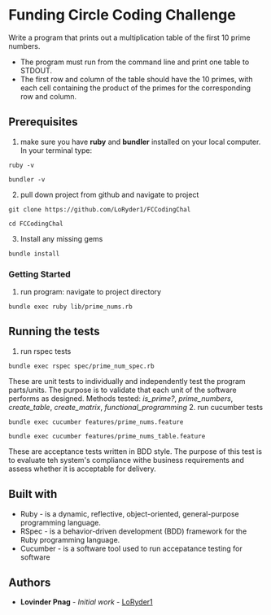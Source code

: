 # Funding Circle Coding Challenge

Write a program that prints out a multiplication table of the first 10 prime numbers.
  - The program must run from the command line and print one table to STDOUT.
  - The first row and column of the table should have the 10 primes, with each cell containing the product of the primes for the corresponding row and column. 

## Prerequisites

  1. make sure you have **ruby** and **bundler** installed on your local computer. In your terminal type:
  ```
  ruby -v

  bundler -v
  ```
  2. pull down project from github and navigate to project
  ```
  git clone https://github.com/LoRyder1/FCCodingChal

  cd FCCodingChal
  ```
  3. Install any missing gems
  
  ```
  bundle install
  ```

### Getting Started 

  1. run program: navigate to project directory

  ```
  bundle exec ruby lib/prime_nums.rb
  ```

## Running the tests

  1. run rspec tests

  ```
  bundle exec rspec spec/prime_num_spec.rb
  ```
  
  These are unit tests to individually and independently test the program parts/units. The purpose is to validate that each unit of the software performs as designed.
  Methods tested: *is_prime?*, *prime_numbers*, *create_table*, *create_matrix*, *functional_programming*
  2. run cucumber tests
  ```
  bundle exec cucumber features/prime_nums.feature

  bundle exec cucumber features/prime_nums_table.feature
  ```
  These are acceptance tests written in BDD style. The purpose of this test is to evaluate teh system's compliance withe business requirements and assess whether it is acceptable for delivery.

## Built with

* Ruby - is a dynamic, reflective, object-oriented, general-purpose programming language.
* RSpec - is a behavior-driven development (BDD) framework for the Ruby programming language.
* Cucumber - is a software tool used to run accepatance testing for software

## Authors

* **Lovinder Pnag** - *Initial work* - [LoRyder1](https://github.com/LoRyder1)
